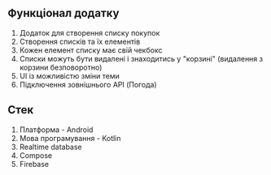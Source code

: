 ## Функціонал додатку

1) Додаток для створення списку покупок
2) Cтворення списків та їх елементів 
3) Кожен елемент списку має свій чекбокс
4) Списки можуть бути видалені і знаходитись у "корзині" (видалення з корзини безповоротно)
5) UI із можливістю зміни теми
6) Підключення зовнішнього API (Погода)

## Стек
1) Платформа - Android
2) Мова програмування - Kotlin
3) Realtime database
4) Compose
5) Firebase
